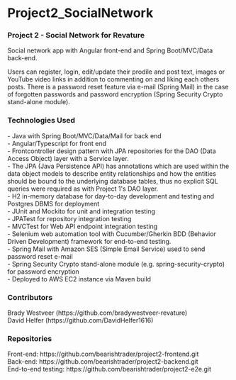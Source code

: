 # Project2_SocialNetwork
<h3>Project 2 - Social Network for Revature</h3>

  Social network app with Angular front-end and Spring Boot/MVC/Data back-end.

  Users can register, login, edit/update their prodile and post text, images or YouTube video links in addition to commenting on and liking each others posts. 
  There is a password reset feature via e-mail (Spring Mail) in the case of forgotten passwords and password encryption (Spring Security Crypto stand-alone module).

<h3>Technologies Used</h3>
  - Java with Spring Boot/MVC/Data/Mail for back end<br/>
  - Angular/Typescript for front end<br/>
  - Frontcontroller design pattern with JPA repositories for the DAO (Data Access Object) layer with a Service layer.<br/>
  - The JPA (Java Persistence API) has annotations which are used within the data object models to describe entity relationships and how the entities should be bound to the underlying database tables, thus no explicit SQL queries were required as with Project 1's DAO layer.<br/>
  - H2 in-memory database for day-to-day development and testing and Postgres DBMS for deployment<br/>
  - JUnit and Mockito for unit and integration testing<br/>
  - JPATest for repository integration testing<br/>
  - MVCTest for Web API endpoint integration testing<br/>
  - Selenium web automation tool with Cucumber/Gherkin BDD (Behavior Driven Development) framework for end-to-end testing.<br/>
  - Spring Mail with Amazon SES (Simple Email Service) used to send password reset e-mail<br/>
  - Spring Security Crypto stand-alone module (e.g. spring-security-crypto) for password encryption<br/>
  - Deployed to AWS EC2 instance via Maven build<br/>

<h3>Contributors</h3>
  Brady Westveer (https://github.com/bradywestveer-revature)<br/>
  David Helfer  (https://github.com/DavidHelfer1616)<br/>

<h3>Repositories</h3>
  Front-end:  https://github.com/bearishtrader/project2-frontend.git<br/>
  Back-end:  https://github.com/bearishtrader/project2-backend.git<br/>
  End-to-end testing:  https://github.com/bearishtrader/project2-e2e.git
